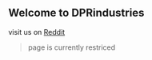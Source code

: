 ## Welcome to DPRindustries

visit us on [Reddit](reddit.com/r/dprindustries)
>page is currently restriced